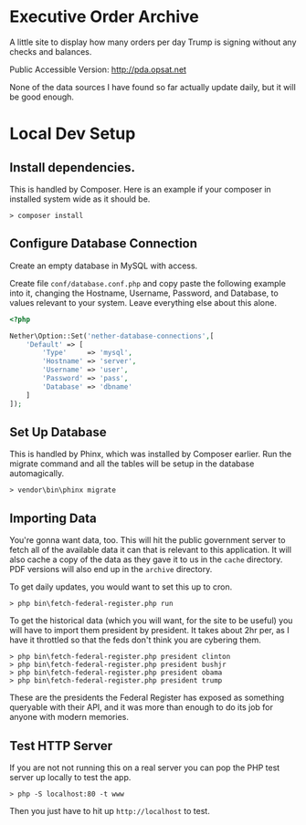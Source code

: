 # Executive Order Archive

A little site to display how many orders per day Trump is signing without any
checks and balances.

Public Accessible Version: http://pda.opsat.net

None of the data sources I have found so far actually update daily, but it will
be good enough.

# Local Dev Setup

## Install dependencies.

This is handled by Composer. Here is an example if your composer in installed
system wide as it should be.

```
> composer install
```

## Configure Database Connection

Create an empty database in MySQL with access.

Create file `conf/database.conf.php` and copy paste the following example into
it, changing the Hostname, Username, Password, and Database, to values relevant
to your system. Leave everything else about this alone.

```php
<?php

Nether\Option::Set('nether-database-connections',[
	'Default' => [
		'Type'     => 'mysql',
		'Hostname' => 'server',
		'Username' => 'user',
		'Password' => 'pass',
		'Database' => 'dbname'
	]
]);
```

## Set Up Database

This is handled by Phinx, which was installed by Composer earlier. Run the
migrate command and all the tables will be setup in the database automagically.

```
> vendor\bin\phinx migrate
```

## Importing Data

You're gonna want data, too. This will hit the public government server to fetch
all of the available data it can that is relevant to this application. It will
also cache a copy of the data as they gave it to us in the `cache` directory.
PDF versions will also end up in the `archive` directory.

To get daily updates, you would want to set this up to cron.

```
> php bin\fetch-federal-register.php run
```

To get the historical data (which you will want, for the site to be useful) you
will have to import them president by president. It takes about 2hr per, as I
have it throttled so that the feds don't think you are cybering them.

```
> php bin\fetch-federal-register.php president clinton
> php bin\fetch-federal-register.php president bushjr
> php bin\fetch-federal-register.php president obama
> php bin\fetch-federal-register.php president trump
```

These are the presidents the Federal Register has exposed as something queryable
with their API, and it was more than enough to do its job for anyone with modern
memories.

## Test HTTP Server

If you are not not running this on a real server you can pop the PHP test server
up locally to test the app.

```
> php -S localhost:80 -t www
```

Then you just have to hit up `http://localhost` to test.
